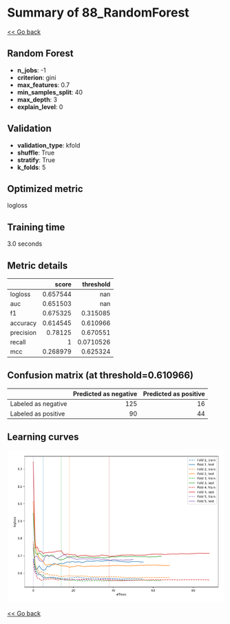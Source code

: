 # Summary of 88_RandomForest

[<< Go back](../README.md)


## Random Forest
- **n_jobs**: -1
- **criterion**: gini
- **max_features**: 0.7
- **min_samples_split**: 40
- **max_depth**: 3
- **explain_level**: 0

## Validation
 - **validation_type**: kfold
 - **shuffle**: True
 - **stratify**: True
 - **k_folds**: 5

## Optimized metric
logloss

## Training time

3.0 seconds

## Metric details
|           |    score |   threshold |
|:----------|---------:|------------:|
| logloss   | 0.657544 | nan         |
| auc       | 0.651503 | nan         |
| f1        | 0.675325 |   0.315085  |
| accuracy  | 0.614545 |   0.610966  |
| precision | 0.78125  |   0.670551  |
| recall    | 1        |   0.0710526 |
| mcc       | 0.268979 |   0.625324  |


## Confusion matrix (at threshold=0.610966)
|                     |   Predicted as negative |   Predicted as positive |
|:--------------------|------------------------:|------------------------:|
| Labeled as negative |                     125 |                      16 |
| Labeled as positive |                      90 |                      44 |

## Learning curves
![Learning curves](learning_curves.png)

[<< Go back](../README.md)
